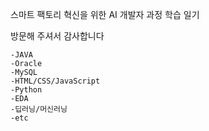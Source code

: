 스마트 팩토리 혁신을 위한 AI 개발자 과정 학습 일기

방문해 주셔서 감사합니다

	-JAVA
	-Oracle
	-MySQL
	-HTML/CSS/JavaScript
	-Python
	-EDA
	-딥러닝/머신러닝
	-etc
